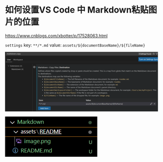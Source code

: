 # 如何设置VS Code 中 Markdown粘贴图片的位置

https://www.cnblogs.com/xbotter/p/17528063.html

`settings`
key:  `**/*.md`
value: `assets/${documentBaseName}/${fileName}`

![Alt text](assets/README/image.png)

![Alt text](assets/README/image-1.png)